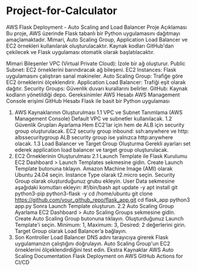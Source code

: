 # Project-for-Calculator

AWS Flask Deployment - Auto Scaling and Load Balancer
Proje Açıklaması
Bu proje, AWS üzerinde Flask tabanlı bir Python uygulamasını dağıtmayı amaçlamaktadır. Mimari, Auto Scaling Group, Application Load Balancer ve EC2 örnekleri kullanılarak oluşturulacaktır. Kaynak kodları GitHub'dan çekilecek ve Flask uygulaması otomatik olarak başlatılacaktır.

Mimari Bileşenler
VPC (Virtual Private Cloud): İzole bir ağ oluşturur.
Public Subnet: EC2 örneklerini barındıracak ağ bileşeni.
EC2 Instances: Flask uygulamasını çalıştıran sanal makineler.
Auto Scaling Group: Trafiğe göre EC2 örneklerini ölçeklendirir.
Application Load Balancer: Trafiği eşit olarak dağıtır.
Security Groups: Güvenlik duvarı kurallarını belirler.
GitHub: Kaynak kodların yönetildiği depo.
Gereksinimler
AWS Hesabı
AWS Management Console erişimi
GitHub Hesabı
Flask ile basit bir Python uygulaması
1. AWS Kaynaklarının Oluşturulması
1.1 VPC ve Subnet Tanımlama (AWS Management Console)
Default VPC ve subnetler kullanılacak.
1.2 Güvenlik Grupları Ayarlama
Hem EC2'lar için hem de ALB için security group oluşturulacak.
EC2 securiy group inbound: ssh:anywhere ve http: albssecuritygroup
ALB security group ise yalnızca http:anywhere olacak.
1.3 Load Balancer ve Target Group Oluşturma
Gerekli ayarları set ederek application load balancer ve target group oluşturulacak.
2. EC2 Örneklerinin Oluşturulması
2.1 Launch Template ile Flask Kurulumu
EC2 Dashboard > Launch Templates sekmesine gidin.
Create Launch Template butonuna tıklayın.
Amazon Machine Image (AMI) olarak Ubuntu 24.04 seçin.
Instance Type olarak t2.micro seçin.
Security Group olarak oluşturduğunuz grubu ekleyin.
User Data sekmesine aşağıdaki komutları ekleyin:
#!/bin/bash
apt update -y
apt install git python3-pip python3-flask -y
cd /home/ubuntu
git clone https://github.com/your_github_repo/flask_app.git
cd flask_app
python3 app.py
Sonra Launch Template oluşturun.
2.2 Auto Scaling Group Ayarlama
EC2 Dashboard > Auto Scaling Groups sekmesine gidin.
Create Auto Scaling Group butonuna tıklayın.
Oluşturduğunuz Launch Template'i seçin.
Minimum: 1, Maximum: 3, Desired: 2 değerlerini girin.
Target Group olarak Load Balancer’a bağlayın.
3. Son Kontroller
Load Balancer DNS adını tarayıcıya girerek Flask uygulamanızın çalıştığını doğrulayın.
Auto Scaling Group'un EC2 örneklerini ölçeklendirdiğini test edin.
Ekstra Kaynaklar
AWS Auto Scaling Documentation
Flask Deployment on AWS
GitHub Actions for CI/CD
